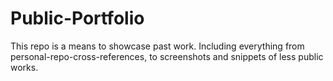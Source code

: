 # Public-Portfolio
This repo is a means to showcase past work. Including everything from personal-repo-cross-references, to screenshots and snippets of less public works.
